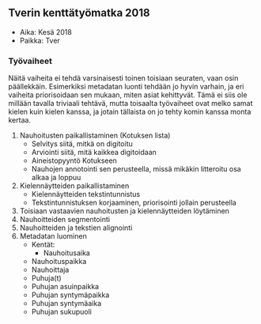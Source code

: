 ## Tverin kenttätyömatka 2018

- Aika: Kesä 2018
- Paikka: Tver

### Työvaiheet

Näitä vaiheita ei tehdä varsinaisesti toinen toisiaan seuraten, vaan osin päällekkäin. Esimerkiksi metadatan luonti tehdään jo hyvin varhain, ja eri vaiheita priorisoidaan sen mukaan, miten asiat kehittyvät. Tämä ei siis ole millään tavalla triviaali tehtävä, mutta toisaalta työvaiheet ovat melko samat kielen kuin kielen kanssa, ja jotain tällaista on jo tehty komin kanssa monta kertaa.

1. Nauhoitusten paikallistaminen (Kotuksen lista)
     - Selvitys siitä, mitkä on digitoitu
     - Arviointi siitä, mitä kaikkea digitoidaan
     - Aineistopyyntö Kotukseen
     - Nauhojen annotointi sen perusteella, missä mikäkin litteroitu osa alkaa ja loppuu
2. Kielennäytteiden paikallistaminen
     - Kielennäytteiden tekstintunnistus
     - Tekstintunnistuksen korjaaminen, priorisointi jollain perusteella
3. Toisiaan vastaavien nauhoitusten ja kielennäytteiden löytäminen
4. Nauhoitteiden segmentointi
5. Nauhoitteiden ja tekstien alignointi
6. Metadatan luominen
    - Kentät:
        - Nauhoitusaika
	- Nauhoituspaikka
	- Nauhoittaja
	- Puhuja(t)
	- Puhujan asuinpaikka
	- Puhujan syntymäpaikka
	- Puhujan syntymäaika
	- Puhujan sukupuoli
